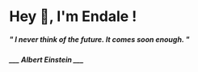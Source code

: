 <h1 title="head"> Hey 👋, I'm Endale !</h1>

**<h5><i>" I never think of the future. It comes soon enough. "</i></h5>**

*<b>___ Albert Einstein ___</b>*
